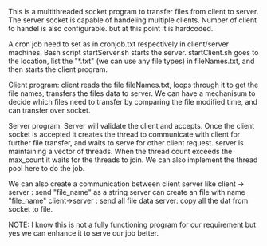 This is a multithreaded socket program to transfer files from client to server.
The server socket is capable of handeling multiple clients. Number of client to handel is also configurable. but at this point it is hardcoded.

A cron job need to set as in cronjob.txt respectively in client/server machines. Bash script startServer.sh starts the server. startClient.sh goes to the location, list the "*.txt" (we can use any file types) in fileNames.txt, and then starts the client program.

Client program:
client reads the file fileNames.txt, loops through it to get the file names, transfers the files data to server.
We can have a mechanisum to decide which files need to transfer by comparing the file modified time, and can transfer over socket.

Server program:
Server will validate the client and accepts. Once the client socket is accepted it creates the thread to communicate with client for further file transfer, and waits to serve for other client request.
server is maintaining a vector of threads. When the thread count exceeds the max_count it waits for the threads to join. We can also implement the thread pool here to do the job.

We can also create a communication between client server like
  client -> server : send "file_name" as a string
  server can create an file with name "file_name"
  client->server : send all file data
  server: copy all the dat from socket to file.


NOTE: I know this is not a fully functioning program for our requirement but yes we can enhance it to serve our job better.
